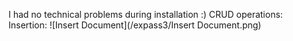 I had no technical problems during installation :)
CRUD operations:
Insertion:
![Insert Document](/expass3/Insert Document.png)
